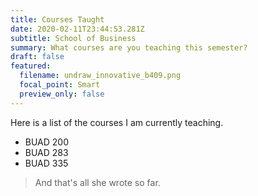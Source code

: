 ```yaml
---
title: Courses Taught
date: 2020-02-11T23:44:53.281Z
subtitle: School of Business
summary: What courses are you teaching this semester?
draft: false
featured:
  filename: undraw_innovative_b409.png
  focal_point: Smart
  preview_only: false
---
```


Here is a list of the courses I am currently teaching.

- BUAD 200
- BUAD 283
- BUAD 335

> And that's all she wrote so far.
